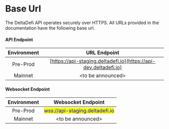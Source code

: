 # Base Url

The DeltaDefi API operates securely over HTTPS. All URLs provided in the documentation have the following base url.



#### API  Endpoint

| Environment |                           URL Endpoint                           |
| :---------: | :--------------------------------------------------------------: |
|   Pre-Prod  | [https://api-staging.deltadefi.io](https://api-dev.deltadefi.io) |
|   Mainnet   |                        \<to be announced>                        |



#### Websocket Endpoint

| Environment |                        Websocket Endpoint                       |
| :---------: | :-------------------------------------------------------------: |
|   Pre-Prod  | <mark style="color:blue;">wss://api-staging.deltadefi.io</mark> |
|   Mainnet   |                        \<to be announced>                       |

